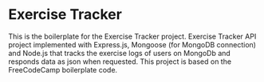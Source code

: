 # Exercise Tracker

This is the boilerplate for the Exercise Tracker project.
Exercise Tracker API project implemented with Express.js, Mongoose (for MongoDB connection) and Node.js that tracks the exercise logs of users on MongoDb and responds data as json when requested. This project is based on the FreeCodeCamp boilerplate code.